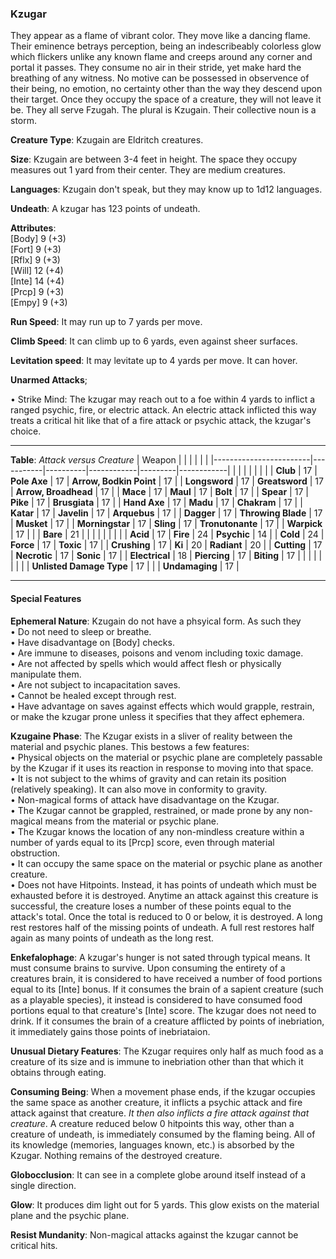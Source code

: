 ### Kzugar
They appear as a flame of vibrant color. They move like a dancing flame. Their eminence betrays perception, being an indescribeably colorless glow which flickers unlike any known flame and creeps around any corner and portal it passes. They consume no air in their stride, yet make hard the breathing of any witness. No motive can be possessed in observence of their being, no emotion, no certainty other than the way they descend upon their target. Once they occupy the space of a creature, they will not leave it be. They all serve Fzugah. The plural is Kzugain. Their collective noun is a storm.

**Creature Type**: Kzugain are Eldritch creatures.

**Size**: Kzugain are between 3-4 feet in height. The space they occupy measures out 1 yard from their center. They are medium creatures.

**Languages**: Kzugain don't speak, but they may know up to 1d12 languages.

**Undeath**: A kzugar has 123 points of undeath.

**Attributes**:  
[Body] 9  (+3)  
[Fort] 9  (+3)  
[Rflx] 9  (+3)  
[Will] 12 (+4)  
[Inte] 14 (+4)  
[Prcp] 9  (+3)  
[Empy] 9  (+3)  

**Run Speed**: It may run up to 7 yards per move.

**Climb Speed**: It can climb up to 6 yards, even against sheer surfaces.

**Levitation speed**: It may levitate up to 4 yards per move. It can hover.

**Unarmed Attacks**;

 • Strike Mind: The kzugar may reach out to a foe within 4 yards to inflict a ranged psychic, fire, or electric attack. An electric attack inflicted this way treats a critical hit like that of a fire attack or psychic attack, the kzugar's choice.

---------------------

**Table**: *Attack versus Creature*
| Weapon                 |          |            |         |            |         |
|------------------------|-----------|----------|------------|---------|------------|
|                        |          |            |         |            |         |
| **Club**                   | 17   | **Pole Axe**          | 17     | **Arrow, Bodkin Point**    | 17    |
| **Longsword**              | 17    | **Greatsword**       | 17     | **Arrow, Broadhead**       | 17    |
| **Mace**                   | 17    | **Maul**             | 17     | **Bolt** | 17    |
| **Spear**                  | 17     | **Pike**            | 17     | **Brusgiata** | 17     |
| **Hand Axe**               | 17     | **Madu**            | 17     | **Chakram** | 17    |
| **Katar**                  | 17     | **Javelin**         | 17    | **Arquebus** | 17    |
| **Dagger**                 | 17     | **Throwing Blade**  | 17   | **Musket** | 17    |
| **Morningstar**            | 17     | **Sling**           | 17    | **Tronutonante** | 17    |
| **Warpick**                | 17     |               |             | **Bare** |  21 |
|                        |           |          |            |         |            |
| **Acid**                   | 17     | **Fire**           | 24    | **Psychic** | 14     |
| **Cold**                   | 24     | **Force**          | 17     | **Toxic**  | 17     |
| **Crushing**               | 17     | **Ki**             | 20     | **Radiant** | 20     |
| **Cutting**                | 17     | **Necrotic**       | 17     | **Sonic** | 17    |
| **Electrical**             | 18     | **Piercing**       | 17     | **Biting** | 17    |
|                        |           |          |            |         |            |
| **Unlisted Damage Type** | 17 |                |                  | **Undamaging** | 17 |

---------------------

#### Special Features

**Ephemeral Nature**: Kzugain do not have a phsyical form. As such they   
 • Do not need to sleep or breathe.  
 • Have disadvantage on [Body] checks.  
 • Are immune to diseases, poisons and venom including toxic damage.  
 • Are not affected by spells which would affect flesh or physically manipulate them.  
 • Are not subject to incapacitation saves.  
 • Cannot be healed except through rest.  
 • Have advantage on saves against effects which would grapple, restrain, or make the kzugar prone unless it specifies that they affect ephemera.

**Kzugaine Phase**: The Kzugar exists in a sliver of reality between the material and psychic planes. This bestows a few features:    
 • Physical objects on the material or psychic plane are completely passable by the Kzugar if it uses its reaction in response to moving into that space.  
 • It is not subject to the whims of gravity and can retain its position (relatively speaking). It can also move in conformity to gravity.  
 • Non-magical forms of attack have disadvantage on the Kzugar.  
 • The Kzugar cannot be grappled, restrained, or made prone by any non-magical means from the material or psychic plane.  
 • The Kzugar knows the location of any non-mindless creature within a number of yards equal to its [Prcp] score, even through material obstruction.  
 • It can occupy the same space on the material or psychic plane as another creature.  
 • Does not have Hitpoints. Instead, it has points of undeath which must be exhausted before it is destroyed. Anytime an attack against this creature is successful, the creature loses a number of these points equal to the attack's total. Once the total is reduced to 0 or below, it is destroyed. A long rest restores half of the missing points of undeath. A full rest restores half again as many points of undeath as the long rest.

**Enkefalophage**: A kzugar's hunger is not sated through typical means. It must consume brains to survive. Upon consuming the entirety of a creatures brain, it is considered to have received a number of food portions equal to its [Inte] bonus. If it consumes the brain of a sapient creature (such as a playable species), it instead is considered to have consumed food portions equal to that creature's [Inte] score. The kzugar does not need to drink. If it consumes the brain of a creature afflicted by points of inebriation, it immediately gains those points of inebriataion.

**Unusual Dietary Features**: The Kzugar requires only half as much food as a creature of its size and is immune to inebriation other than that which it obtains through eating.

**Consuming Being**: When a movement phase ends, if the kzugar occupies the same space as another creature, it inflicts a psychic attack and fire attack against that creature. *It then also inflicts a fire attack against that creature*. A creature reduced below 0 hitpoints this way, other than a creature of undeath, is immediately consumed by the flaming being. All of its knowledge (memories, languages known, etc.) is absorbed by the Kzugar. Nothing remains of the destroyed creature.

**Globocclusion**: It can see in a complete globe around itself instead of a single direction.

**Glow**: It produces dim light out for 5 yards. This glow exists on the material plane and the psychic plane.

**Resist Mundanity**: Non-magical attacks against the kzugar cannot be critical hits.
